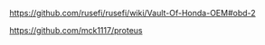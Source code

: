 

https://github.com/rusefi/rusefi/wiki/Vault-Of-Honda-OEM#obd-2

https://github.com/mck1117/proteus
